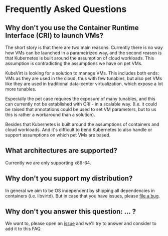 
# Frequently Asked Questions

## Why don't you use the Container Runtime Interface (CRI) to launch VMs?

The short story is that there are two main reasons: Currently there is
no way how VMs can be launched in a parametrized way, and the second
reason is that Kubernetes is built around the assumption of cloud
workloads. This assumption is contradicting the assumptions we have on
pet VMs.

KubeVirt is looking for a solution to manage VMs. This includes both ends:
VMs as they are used in the cloud, thus with few tunables, but also pet
VMs like they are used in traditional data-center virtualization, which expose
a lot more tunables.

Especially the pet case requires the exposure of many tunables, and this can
currently not be established with CRI - in a scalable way. (I.e. it could be
raised that annotations could be used to set VM parameters, but to us this is
rather a workaround than a solution).

Besides that Kubernetes is built around the assumptions of containers and
cloud workloads. And it's difficult to bend Kubernetes to also handle or
support assumptions on which pet VMs are based.

## What architectures are supported?

Currently we are only supporting x86-64.

## Why don't you support my distribution?

In general we aim to be OS independent by shipping all dependencies in
containers (i.e. libvirtd).
But in case that you have issues, please
[file a bug](https://github.com/kubevirt/kubevirt/issues).

## Why don't you answer this question: … ?

We want to, please open an
[issue](https://github.com/kubevirt/kubevirt/issues) and we'll try to answer
and consider to add it to this FAQ.
